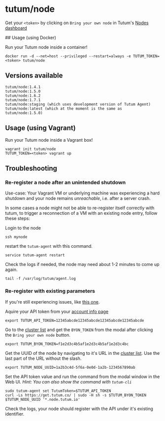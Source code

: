 # tutum/node

Get your `<token>` by clicking on `Bring your own node` in Tutum's [Nodes dashboard](https://dashboard.tutum.co/node/cluster/list/)

## Usage (using Docker)

Run your Tutum node inside a container!

	docker run -d --net=host --privileged --restart=always -e TUTUM_TOKEN=<token> tutum/node

## Versions available

	tutum/node:1.4.1
	tutum/node:1.5.0
	tutum/node:1.6.2
	tutum/node:1.7.1
	tutum/node:staging (which uses development version of Tutum Agent)
	tutum/node:latest (which at the moment is the same as tutum/node:1.5.0)


## Usage (using Vagrant)

Run your Tutum node inside a Vagrant box!

	vagrant init tutum/node
	TUTUM_TOKEN=<token> vagrant up

## Troubleshooting

### Re-register a node after an unintended shutdown

Use-case: Your Vagrant VM or underlying machine was experiencing a hard shutdown and your node remains *unreachable*, i.e. after 
a server crash.

In some cases a node might not be able to re-register itself correctly with tutum, to trigger a reconnection of a VM 
with an existing node entry, follow these steps:
  
Login to the node

    ssh mynode

restart the `tutum-agent` with this command.

	service tutum-agent restart

Check the logs if needed, the node may need about 1-2 minutes to come up again.
    
    tail -f /var/log/tutum/agent.log

### Re-register with existing parameters

If you're still experiencing issues, like [this one](https://github.com/tutumcloud/tutum-node/pull/1). 

Aquire your API token from your [account info page](https://dashboard.tutum.co/account/)

    export TUTUM_API_TOKEN=12345abcde12345abcde12345abcde12345abcde

Go to the [cluster list](https://dashboard.tutum.co/node/cluster/list/) and get the `BYON_TOKEN` from the modal after clicking the `Bring your own node` button. 

    export TUTUM_BYON_TOKEN=f1e2d3c4b5af1e2d3c4b5af1e2d3c4bc

Get the UUID of the node by navigating to it's URL in the [cluster list](https://dashboard.tutum.co/node/cluster/list/).
Use the last part of the URL without the slash.

    export TUTUM_NODE_UUID=1a2b3c4d-5f6a-0e0d-1a2b-1234567890ab

Set the API token value and run the command from the modal window in the Web UI. *Hint: You can also show the command with `tutum-cli`*

    sudo tutum-agent set TutumToken=$TUTUM_API_TOKEN
    curl -Ls https://get.tutum.co/ | sudo -H sh -s $TUTUM_BYON_TOKEN $TUTUM_NODE_UUID '*.node.tutum.io'
    
Check the logs, your node should register with the API under it's existing identifier.